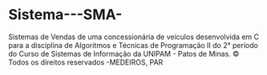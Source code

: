 # Sistema---SMA-
Sistemas de Vendas de uma concessionária de veículos desenvolvida em C para a disciplina de Algoritmos e Técnicas de Programação II do 2° período do Curso de Sistemas de Informação da UNIPAM - Patos de Minas.
© Todos os direitos reservados -MEDEIROS, PAR

